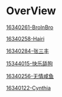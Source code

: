 # OverView

[16340261-BroInBro](https://xwy27.github.io/Software-Analysis-and-Design/software-analysis-hw-final/)

[16340258-Hairi ]()

[16340284-张三丰]()

[15344015-快乐舔狗]()

[16340256-无情咸鱼]()

[16340122-Cynthia]()
